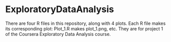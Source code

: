 # ExploratoryDataAnalysis
There are four R files in this repository, along with 4 plots. Each R file makes its corresponding plot: Plot_1.R makes plot_1.png, etc. They are for project 1 of the Coursera Exploratory Data Analysis course.
